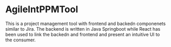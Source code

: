 # AgileIntPPMTool
This is a project management tool with frontend and backedn componenets similar to Jira.
The backend is written in Java Springboot while React has been used to link the backedn and frontend and present an intuitive UI to the consumer.
